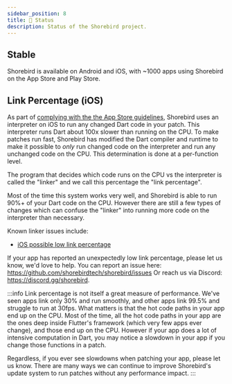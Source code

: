 ```yaml
---
sidebar_position: 8
title: 👷 Status
description: Status of the Shorebird project.
---
```


## Stable

Shorebird is available on Android and iOS, with ~1000 apps using Shorebird on
the App Store and Play Store.

## Link Percentage (iOS)

As part of [complying with the the App Store
guidelines](faq#does-shorebird-comply-with-app-store-guidelines), Shorebird uses
an interpreter on iOS to run any changed Dart code in your patch. This
interpreter runs Dart about 100x slower than running on the CPU. To make patches
run fast, Shorebird has modified the Dart compiler and runtime to make it
possible to _only_ run changed code on the interpreter and run any unchanged
code on the CPU. This determination is done at a per-function level.

The program that decides which code runs on the CPU vs the interpreter is called
the "linker" and we call this percentage the "link percentage".

Most of the time this system works very well, and Shorebird is able to run 90%+
of your Dart code on the CPU. However there are still a few types of changes
which can confuse the "linker" into running more code on the interpreter than
necessary.

Known linker issues include:

- [iOS possible low link percentage](https://github.com/shorebirdtech/shorebird/issues/1892)

If your app has reported an unexpectedly low link percentage, please let us
know, we'd love to help. You can report an issue here:
https://github.com/shorebirdtech/shorebird/issues
Or reach us via Discord: https://discord.gg/shorebird.

:::info
Link percentage is not itself a great measure of performance. We've seen apps
link only 30% and run smoothly, and other apps link 99.5% and struggle to run
at 30fps. What matters is that the hot code paths in your app end up on the
CPU. Most of the time, all the hot code paths in your app are the ones deep
inside Flutter's framework (which very few apps ever change), and those end up
on the CPU. However if your app does a lot of intensive computation in Dart,
you may notice a slowdown in your app if you change those functions in a patch.

Regardless, if you ever see slowdowns when patching your app, please
let us know. There are many ways we can continue to improve Shorebird's
update system to run patches without any performance impact.
:::
